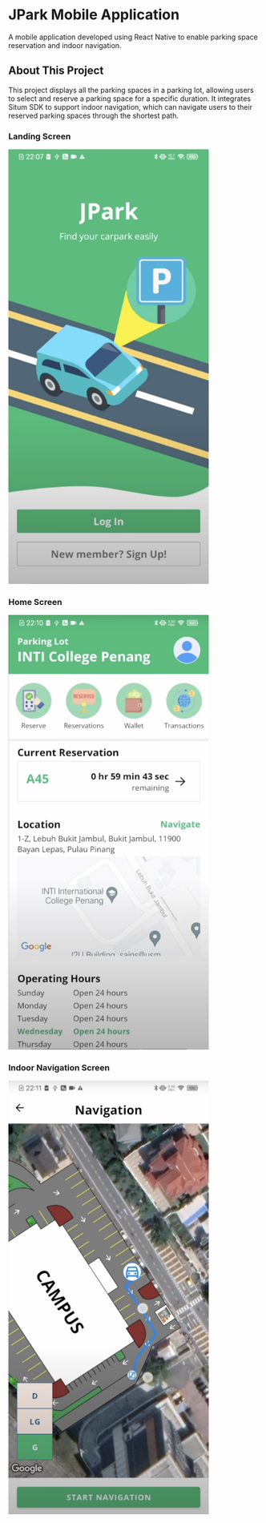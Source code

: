 # JPark Mobile Application
A mobile application developed using React Native to enable parking space reservation and indoor navigation. 

## About This Project
This project displays all the parking spaces in a parking lot, allowing users to select and reserve a parking space for a specific duration. It integrates Situm SDK to support indoor navigation, which can navigate users to their reserved parking spaces through the shortest path.

### Landing Screen
<img src="https://raw.githubusercontent.com/Jeffreytht/303COM_JPark/main/JPark_mobile_application/GithubAssets/landing_screen.png" alt="Landing Screen" width="400"/>

### Home Screen
<img src="https://raw.githubusercontent.com/Jeffreytht/303COM_JPark/main/JPark_mobile_application/GithubAssets/home_screen.png" alt="Home Screen" width="400"/>

### Indoor Navigation Screen
<img src="https://raw.githubusercontent.com/Jeffreytht/303COM_JPark/main/JPark_mobile_application/GithubAssets/indoor_navigation.png" alt="Indoor Navigation Screen" width="400"/>

